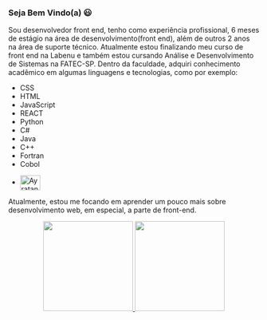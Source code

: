 ### Seja Bem Vindo(a) 😃

Sou desenvolvedor front end, tenho como experiência profissional, 6 meses de estágio na área de desenvolvimento(front end), além de outros 2 anos na área de suporte técnico.
Atualmente estou finalizando meu curso de front end na Labenu e também estou cursando Análise e Desenvolvimento de Sistemas na FATEC-SP.
Dentro da faculdade, adquiri conhecimento acadêmico em algumas linguagens e tecnologias, como por exemplo:
- CSS
- HTML 
- JavaScript
- REACT	
- Python
- C# 
- Java
- C++
- Fortran
- Cobol

<div>
  <ul>
    <li><img align="center" alt="Ayratan-Js" height="30" width="40" src="https://cdn.jsdelivr.net/gh/devicons/devicon/icons/css3/css3-original-wordmark.svg"> </li>
   </ul>
</div>

Atualmente, estou me focando em aprender um pouco mais sobre desenvolvimento web, em especial, a parte de front-end.

<div align="center">
  <a href="https://github.com/Ayratan">
  <img height="180em" src="https://github-readme-stats.vercel.app/api?username=Ayratan&show_icons=true&theme=tokyonight&include_all_commits=true&count_private=true"/>
  <img height="180em" src="https://github-readme-stats.vercel.app/api/top-langs/?username=Ayratan&layout=compact&langs_count=7&theme=tokyonight"/>
</div>
